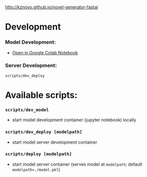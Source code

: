 http://kznovo.github.io/novel-generator-fastai

# Development
### Model Development:
- [Open in Google Colab Notebook](https://colab.research.google.com/github/kznovo/novel-generator-fastai/blob/master/dev/model_training.ipynb)
### Server Development: 

```console
scripts/dev_deploy
```

# Available scripts:
### `scripts/dev_model`
- start model development container (jupyter notebook) locally

### `scripts/dev_deploy [modelpath]`
- start model server development container

### `scripts/deploy [modelpath]`
- start model server container (serves model at `modelpath`; default `modelpath=./model.pkl`)
